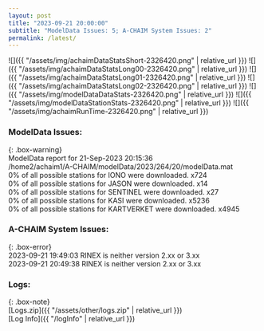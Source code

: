```yaml
---
layout: post
title: "2023-09-21 20:00:00"
subtitle: "ModelData Issues: 5; A-CHAIM System Issues: 2"
permalink: /latest/
---
```


![]({{ "/assets/img/achaimDataStatsShort-2326420.png" | relative_url }})
![]({{ "/assets/img/achaimDataStatsLong00-2326420.png" | relative_url }})
![]({{ "/assets/img/achaimDataStatsLong01-2326420.png" | relative_url }})
![]({{ "/assets/img/achaimDataStatsLong02-2326420.png" | relative_url }})
![]({{ "/assets/img/modelDataDataStats-2326420.png" | relative_url }})
![]({{ "/assets/img/modelDataStationStats-2326420.png" | relative_url }})
![]({{ "/assets/img/achaimRunTime-2326420.png" | relative_url }})


### ModelData Issues:  
  
{: .box-warning}  
 ModelData report for 21-Sep-2023 20:15:36   
 /home2/achaim1/A-CHAIM/modelData/2023/264/20/modelData.mat   
 0% of all possible stations for IONO were downloaded. x724   
 0% of all possible stations for JASON were downloaded. x14   
 0% of all possible stations for SENTINEL were downloaded. x27   
 0% of all possible stations for KASI were downloaded. x5236   
 0% of all possible stations for KARTVERKET were downloaded. x4945   
  
### A-CHAIM System Issues:  
  
{: .box-error}  
2023-09-21 19:49:03 RINEX is neither version 2.xx or 3.xx  
2023-09-21 20:49:38 RINEX is neither version 2.xx or 3.xx  

### Logs:  
  
{: .box-note}  
[Logs.zip]({{ "/assets/other/logs.zip" | relative_url }})  
[Log Info]({{ "/logInfo" | relative_url }})  
